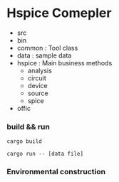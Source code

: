 # Hspice Comepler

+ src
+ bin 
+ common : Tool class
+ data : sample data
+ hspice : Main business methods
    -  analysis
    - circuit
    - device
    - source
    - spice
+ offic

### build && run

```
cargo build
```

```
cargo run -- [data file]
```

### Environmental construction
